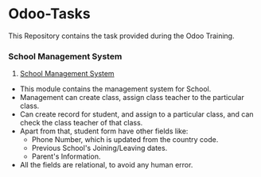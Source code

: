 # Odoo-Tasks

This Repository contains the task provided during the Odoo Training.
### School Management System


1) [School Management System](#school-management-system)
  * This module contains the management system for School.
  * Management can create class, assign class teacher to the particular class.
  * Can create record for student, and assign to a particular class, and can check the class teacher of that class.
  * Apart from that, student form have other fields like:
    * Phone Number, which is updated from the country code.
    * Previous School's Joining/Leaving dates.
    * Parent's Information.
  * All the fields are relational, to avoid any human error.
